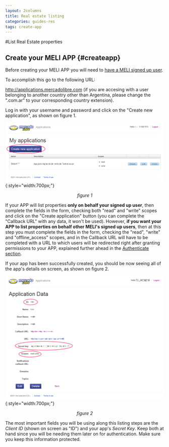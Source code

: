 ```yaml
---
layout: 2columns
title: Real estate listing
categories: guides-res
tags: create-app
---
```


#List Real Estate properties

Create your MELI APP 	{#createapp} 
----------------------------

Before creating your MELI APP you will need to [have a MELI signed up user](/res-signup-user).

To accomplish this go to the following URL:

<a href="http://applications.mercadolibre.com" target="_blank">http://applications.mercadolibre.com</a>
(if you are accesing with a user belonging to another country other than Argentina, please change the ".com.ar" to your corresponding country extension).

Log in with your username and password and click on the "Create new application", as shown on figure 1.

![Create new app](/images/new-realestate-6.png){:style="width:700px;"}
*<center>figure 1</center>*

If your APP will list properties **only on behalf your signed up user**, then complete the fields in the form, checking both "read" and "write" scopes and click on the "Create application" button (you can complete the "Callback URL" with any data, it won't be used). However, **if you want your APP to list properties on behalf other MELI's signed up users**, then at this step you must complete the fields in the form, checking the "read", "write" and "offline_access" scopes, and in the Callback URL will have to be completed with a URL to which users will be redirected right after granting permissions to your APP, explained further ahead in the [Authenticate section](/res-authenticate).

If your app has been successfully created, you should be now seeing all of the app's details on screen, as shown on figure 2.

![Apps details](/images/new-realestate-7.png){:style="width:700px;"}
*<center>figure 2</center>*

The most important fields you will be using along this listing steps are the *Client ID* (shown on screen as "ID") and your app's *Secret Key*. Keep both at hand since you will be needing them later on for authentication. Make sure you keep this information protected.
